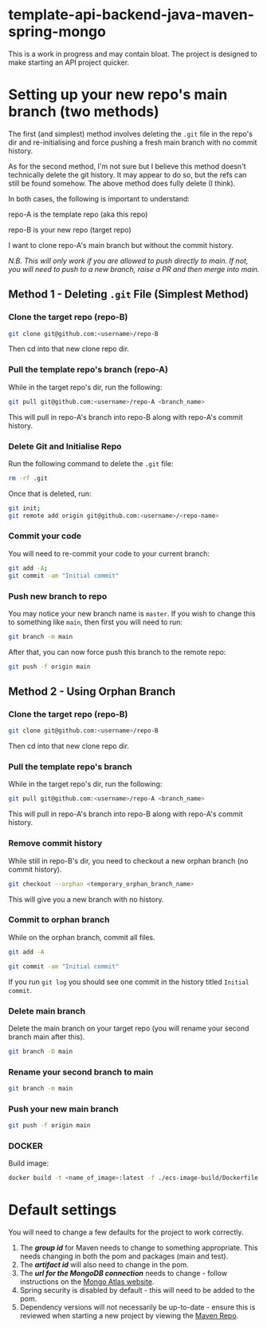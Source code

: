 # template-api-backend-java-maven-spring-mongo
This is a work in progress and may contain bloat. The project is designed to make starting an API project quicker.

# Setting up your new repo's main branch (two methods)
The first (and simplest) method involves deleting the `.git` file in the repo's dir and re-initialising and force pushing a fresh main branch with no commit history.

As for the second method, I'm not sure but I believe this method doesn't technically delete the git history. It may appear to do so, but the refs can still be found somehow. The above method does fully delete (I think).

In both cases, the following is important to understand:

repo-A is the template repo (aka this repo)

repo-B is your new repo (target repo)

I want to clone repo-A's main branch but without the commit history.

_N.B. This will only work if you are allowed to push directly to main. If not, you will need to push to a new branch, raise a PR and then merge into main._

## Method 1 - Deleting `.git` File (Simplest Method)

### Clone the target repo (repo-B)
```bash
git clone git@github.com:<username>/repo-B
```

Then cd into that new clone repo dir.

### Pull the template repo's branch (repo-A)
While in the target repo's dir, run the following:
```bash
git pull git@github.com:<username>/repo-A <branch_name>
```

This will pull in repo-A's branch into repo-B along with repo-A's commit history.

### Delete Git and Initialise Repo
Run the following command to delete the `.git` file:
```bash
rm -rf .git
```
Once that is deleted, run:
```bash
git init;
git remote add origin git@github.com:<username>/<repo-name>
```

### Commit your code
You will need to re-commit your code to your current branch:
```bash
git add -A;
git commit -am "Initial commit"
```

### Push new branch to repo
You may notice your new branch name is `master`. If you wish to change this to something like `main`, then first you will need to run: 
```bash
git branch -m main
```
After that, you can now force push this branch to the remote repo:
```bash
git push -f origin main
```

## Method 2 - Using Orphan Branch

### Clone the target repo (repo-B)
```bash
git clone git@github.com:<username>/repo-B
```

Then cd into that new clone repo dir.

### Pull the template repo's branch
While in the target repo's dir, run the following:
```bash
git pull git@github.com:<username>/repo-A <branch_name>
```

This will pull in repo-A's branch into repo-B along with repo-A's commit history.

### Remove commit history
While still in repo-B's dir, you need to checkout a new orphan branch (no commit history).
```bash
git checkout --orphan <temporary_orphan_branch_name>
```
This will give you a new branch with no history.

### Commit to orphan branch
While on the orphan branch, commit all files.
```bash
git add -A
```
```bash
git commit -am "Initial commit"
```
If you run ```git log``` you should see one commit in the history titled `Initial commit`.

### Delete main branch
Delete the main branch on your target repo (you will rename your second branch main after this).
```bash
git branch -D main
```

### Rename your second branch to main
```bash
git branch -m main
```

### Push your new main branch
```bash
git push -f origin main
```

### DOCKER
Build image:
```bash
docker build -t <name_of_image>:latest -f ./ecs-image-build/Dockerfile .
```

# Default settings
You will need to change a few defaults for the project to work correctly.
1. The _**group id**_ for Maven needs to change to something appropriate. This needs changing in both the pom and packages (main and test).
2. The _**artifact id**_ will also need to change in the pom.
3. The _**url for the MongoDB connection**_ needs to change - follow instructions on the [Mongo Atlas website](https://account.mongodb.com/account/login).
4. Spring security is disabled by default - this will need to be added to the pom.
5. Dependency versions will not necessarily be up-to-date - ensure this is reviewed when starting a new project by viewing the [Maven Repo](https://mvnrepository.com/).
